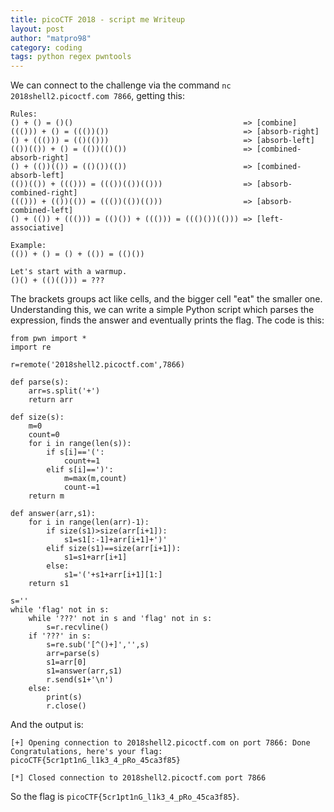 ```yaml
---
title: picoCTF 2018 - script me Writeup
layout: post
author: "matpro98"
category: coding
tags: python regex pwntools
---
```


We can connect to the challenge via the command `nc 2018shell2.picoctf.com 7866`, getting this:

```
Rules:
() + () = ()()                                      => [combine]
((())) + () = ((())())                              => [absorb-right]
() + ((())) = (()(()))                              => [absorb-left]
(())(()) + () = (())(()())                          => [combined-absorb-right]
() + (())(()) = (()())(())                          => [combined-absorb-left]
(())(()) + ((())) = ((())(())(()))                  => [absorb-combined-right]
((())) + (())(()) = ((())(())(()))                  => [absorb-combined-left]
() + (()) + ((())) = (()()) + ((())) = ((()())(())) => [left-associative]

Example: 
(()) + () = () + (()) = (()())

Let's start with a warmup.
()() + (()(())) = ???
```

The brackets groups act like cells, and the bigger cell "eat" the smaller one. Understanding this, we can write a simple Python script which parses the expression, finds the answer and eventually prints the flag.
The code is this:

```
from pwn import *
import re

r=remote('2018shell2.picoctf.com',7866)

def parse(s):
    arr=s.split('+')
    return arr

def size(s):
    m=0
    count=0
    for i in range(len(s)):
        if s[i]=='(':
            count+=1
        elif s[i]==')':
            m=max(m,count)
            count-=1
    return m

def answer(arr,s1):
    for i in range(len(arr)-1):
        if size(s1)>size(arr[i+1]):
            s1=s1[:-1]+arr[i+1]+')'
        elif size(s1)==size(arr[i+1]):
            s1=s1+arr[i+1]
        else:
            s1='('+s1+arr[i+1][1:]
    return s1

s=''
while 'flag' not in s:
    while '???' not in s and 'flag' not in s:
        s=r.recvline()
    if '???' in s:
        s=re.sub('[^()+]','',s)
        arr=parse(s)
        s1=arr[0]
        s1=answer(arr,s1)
        r.send(s1+'\n')
    else:
        print(s)
        r.close()
```

And the output is:

```
[+] Opening connection to 2018shell2.picoctf.com on port 7866: Done
Congratulations, here's your flag: picoCTF{5cr1pt1nG_l1k3_4_pRo_45ca3f85}

[*] Closed connection to 2018shell2.picoctf.com port 7866
```

So the flag is `picoCTF{5cr1pt1nG_l1k3_4_pRo_45ca3f85}`.
